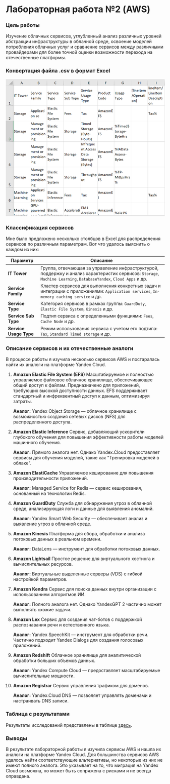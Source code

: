 # Лабораторная работа №2 (AWS)

### Цель работы

Изучение облачных сервисов, углубленный анализ различных уровней абстракции инфраструктуры в облачной среде, освоение моделей потребления облачных услуг и сравнение сервисов между различными провайдерами для более точной оценки возможности перехода на отечественные платформы.

### Конвертация файла .csv в формат Excel

![Данные в виде таблицы Excel](./image.png)

### Классификация сервисов

Мне было предложено несколько столбцов в Excel для распределения сервисов по различным параметрам. Вот что удалось выяснить о каждом из них:

| Параметр              | Описание                                                                 |
|-----------------------|-------------------------------------------------------------------------|
| **IT Tower**          | Группа, отвечающая за управление инфраструктурой, поддержку и анализ характеристик сервисов: `Storage`, `Machine Learning`, `DatabaseYandex`, `Cloud Apps` и др. |
| **Service Family**    | Кластер сервисов для выполнения конкретных задач и интеграции с приложениями: `Application services`, `In-memory caching service` и др. |
| **Service Type**      | Категория сервисов в рамках группы: `GuardDuty`, `Elastic File System`, `Kinesis` и др.             |
| **Service Sub Type**  | Подтип сервиса с определенными функциями: `Fees`, `Cache Node` и др.                                 |
| **Service Usage Type**| Режим использования сервиса с учетом его подтипа: `Tax`, `Standard Timed storage` и др.            |

### Описание сервисов и их отечественные аналоги

В процессе работы я изучила несколько сервисов AWS и постаралась найти их аналоги на платформе Yandex Cloud.

1. **Amazon Elastic File System (EFS)**
   Масштабируемое и полностью управляемое файловое облачное хранилище, обеспечивающее общий доступ к файлам. Предназначено для приложений, требующих высокой доступности данных. EFS поддерживает стандартный и инфреквентный доступ к данным, оптимизируя затраты.

   **Аналог:**
   Yandex Object Storage — облачное хранилище с возможностью создания сетевых дисков (NFS) для распределенного доступа.

2. **Amazon Elastic Inference**
   Сервис, добавляющий ускорители глубокого обучения для повышения эффективности работы моделей машинного обучения.

   **Аналог:**
   Прямого аналога нет. Однако Yandex.Cloud предоставляет сервисы для обучения моделей, такие как "Тренировка моделей в облаке".

3. **Amazon ElastiCache**
   Управляемое кеширование для повышения производительности приложений.

   **Аналог:**
   Managed Service for Redis — сервис кеширования, основанный на технологии Redis.

4. **Amazon GuardDuty**
   Служба для обнаружения угроз в облачной среде, анализирующая логи и данные для выявления аномалий.

   **Аналог:**
   Yandex Smart Web Security — обеспечивает анализ и выявление угроз в облачной среде.

5. **Amazon Kinesis**
   Платформа для сбора, обработки и анализа потоковых данных в реальном времени.

   **Аналог:**
   DataLens — инструмент для обработки потоковых данных.

6. **Amazon Lightsail**
   Простое решение для виртуального хостинга и вычислительных ресурсов.

   **Аналог:**
   Виртуальные выделенные серверы (VDS) с гибкой настройкой параметров.

7. **Amazon Kendra**
   Сервис для поиска данных внутри организации с использованием алгоритмов ИИ.

   **Аналог:**
   Полного аналога нет. Однако YandexGPT 2 частично может выполнять схожие задачи.

8. **Amazon Lex**
   Сервис для создания чат-ботов с поддержкой распознавания речи и естественного языка.

   **Аналог:**
   Yandex SpeechKit — инструмент для обработки речи. Частично подходит Yandex Dialogs для создания голосовых приложений.

9. **Amazon Redshift**
   Облачное хранилище для аналитической обработки больших объемов данных.

   **Аналог:**
   Yandex Compute Cloud — предоставляет масштабируемые вычислительные мощности.

10. **Amazon Registrar**
    Сервис управления трафиком для доменов.

    **Аналог:**
    Yandex.Cloud DNS — позволяет управлять доменами и настраивать DNS записи.

### Таблица с результатами

Результаты исследований представлены в таблице [здесь](./aws_results.csv).

### Выводы

В результате лабораторной работы я изучила сервисы AWS и нашла их аналоги на платформе Yandex Cloud. Для большинства сервисов AWS удалось найти соответствующие альтернативы, но некоторые из них не имеют полного аналога. Это указывает на то, что миграция на Yandex Cloud возможна, но может быть сопряжена с рисками и не всегда оправдана.

